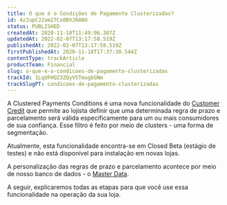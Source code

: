 ```yaml
---
title: O que é o Condições de Pagamento Clusterizadas?
id: 4z2upCJ2om27Cs0BVJRA0U
status: PUBLISHED
createdAt: 2020-11-18T11:49:06.387Z
updatedAt: 2022-02-07T13:17:58.519Z
publishedAt: 2022-02-07T13:17:58.519Z
firstPublishedAt: 2020-11-18T17:37:30.544Z
contentType: trackArticle
productTeam: Financial
slug: o-que-e-o-condicoes-de-pagamento-clusterizadas
trackId: 1LqUFHQZ3ZQyV5TmugbGNm
trackSlugPT: condicoes-de-pagamento-clusterizadas
---
```


A Clustered Payments Conditions é uma nova funcionalidade do [Customer Credit](https://help.vtex.com/pt/announcements/de-credito-aos-seus-melhores-clientes-com-o-customer-credit--6M2V1Oc1UIaGSM6QayWkmq?&utm_source=autocomplete "Customer Credit") que permite ao lojista definir que uma determinada regra de prazo e parcelamento será válida especificamente para um ou mais consumidores de sua confiança. Esse filtro é feito por meio de clusters - uma forma de segmentação.

<div class="alert alert-warning">
Atualmente, esta funcionalidade encontra-se em Closed Beta (estágio de testes) e não está disponível para instalação em novas lojas.            
</div>            

A personalização das regras de prazo e parcelamento acontece por meio de nosso banco de dados - o [Master Data](https://help.vtex.com/pt/tutorial/what-is-master-data--4otjBnR27u4WUIciQsmkAw "Master Data"). 

A seguir, explicaremos todas as etapas para que você use essa funcionalidade na operação da sua loja.
